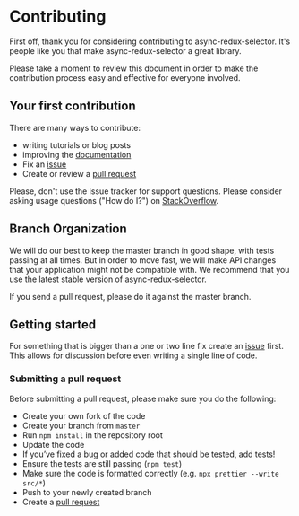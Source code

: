 # Contributing

First off, thank you for considering contributing to async-redux-selector. 
It's people like you that make async-redux-selector a great library.

Please take a moment to review this document in order to make the contribution process easy and effective for everyone involved.

## Your first contribution
There are many ways to contribute:
* writing tutorials or blog posts
* improving the [documentation](README.md)
* Fix an [issue](https://github.com/RotterdamLogisticsLab/async-redux-selector/issues)
* Create or review a [pull request](https://github.com/RotterdamLogisticsLab/async-redux-selector/pulls)

Please, don't use the issue tracker for support questions. 
Please consider asking usage questions ("How do I?") on [StackOverflow](https://stackoverflow.com/questions/tagged/async-redux-selector).

## Branch Organization
We will do our best to keep the master branch in good shape, with tests passing at all times. 
But in order to move fast, we will make API changes that your application might not be compatible with. 
We recommend that you use the latest stable version of async-redux-selector.

If you send a pull request, please do it against the master branch.

## Getting started

For something that is bigger than a one or two line fix create an [issue](https://github.com/RotterdamLogisticsLab/async-redux-selector/issues) first.
This allows for discussion before even writing a single line of code.

### Submitting a pull request
Before submitting a pull request, please make sure you do the following:

* Create your own fork of the code
* Create your branch from `master`
* Run `npm install` in the repository root
* Update the code
* If you’ve fixed a bug or added code that should be tested, add tests!
* Ensure the tests are still passing (`npm test`)
* Make sure the code is formatted correctly (e.g. `npx prettier --write src/*`)
* Push to your newly created branch
* Create a [pull request](https://github.com/RotterdamLogisticsLab/async-redux-selector/pulls)


